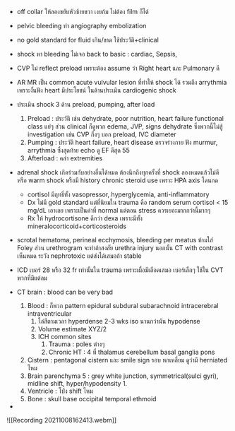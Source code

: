 - off collar ให้ลองขยับหัวซ้ายขวา เงยก้ม ไม่ต้อง film ก็ได้
- pelvic bleeding ทำ angiography embolization 
- no gold standard for fluid เกิน/ขาด ใช้ประวัติ+clinical
- shock หา bleeding ไม่เจอ back to basic : cardiac, Sepsis, 
- CVP ไม่ reflect preload เพราะต้อง assume ว่า Right heart และ Pulmonary ดี
- AR MR เป็น common acute vulvular lesion ที่ทำให้ shock ได้ รวมถึง arrythmia เพราะงั้นฟัง heart มีประโยชน์ ในด้านประเมิน cardiogenic shock
- ประเมิน shock 3 ด้าน preload, pumping, after load
	1. Preload : ประวัติ เช่น dehydrate, poor nutrition, heart failure functional class แย่ๆ ส่วน clinical ก็ดูพวก edema, JVP, signs dehydrate ซึ่งพวกนี้ไม่สู้ investigation เช่น CVP กึ่งๆ บอก preload, IVC diameter
	2. Pumping : ประวัติ heart failure, heart disease ตรวจร่างกาย ฟัง murmur, arrythmia ซึ่งสุดท้าย echo ดู EF ดีสุด 55
	3. Afterload : คลำ extremities 

- adrenal shock เกิดร่วมกับอย่างอื่นได้หมด ต้องนึกถึงทุกครั้งที่ shock ลองหมดแล้วไม่ดี หรือ warm shock หรือมี history chronic steroid use  เพราะ HPA axis โดนกด 
	- cortisol มีฤทธิ์ทั้ง vasopressor, hyperglycemia, anti-inflammatory
	- Dx ไม่มี gold standard แต่ที่นิยมใน trauma คือ random serum cortisol  < 15 mg/dL เอาเลย เพราะเป็นค่าที่ normal แต่ตอน stress ควรเยอะมากกว่านี้มากๆ
	- Rx ให้ hydrocortisone ดีกว่า dexa เพราะมีทั้ง mineralocorticoid+corticosteroids

- scrotal hematoma, perineal ecchymosis, bleeding per meatus ห้ามใส่ Foley ส่วน urethrogram จะทำถ้าสงสัย urethra injury นอกนั้น CT with contrast เห็นหมด ระวัง nephrotoxic แต่ส่งได้เสมอถ้า stable

- ICD เบอร์ 28 หรือ 32 fr เท่านั้นใน trauma เพราะเผื่อมีเลือดเสมอ เบอร์เล็กๆ ใช้ใน CVT พวกที่มีแต่ลม
- CT brain : blood can be very bad
	1. Blood : ก็พวก pattern epidural subdural subarachnoid intracerebral intraventricular 
		1. ไล่สีตามเวลา hyperdense 2-3 wks iso นานกว่านัน hypodense
		2. Volume estimate XYZ/2
		3. ICH common sites
			1. Trauma : poles ต่างๆ 
			2. Chronic HT : 4 ที่ thalamus cerebellum basal ganglia pons
	2. Cistern :  pentagonal cistern และ smile sign รอบ หกเหลี่ยม ดูว่ามี herniated ไหม 
	3. Brain parenchyma 5 : grey white junction, symmetrical(sulci gyri), midline shift, hyper/hypodensity 
		1. 
	4. Ventricle : โป่ง shift ไหม
	5. Bone : skull base occipital temporal ethmoid 
- 
![[Recording 20211008162413.webm]]
